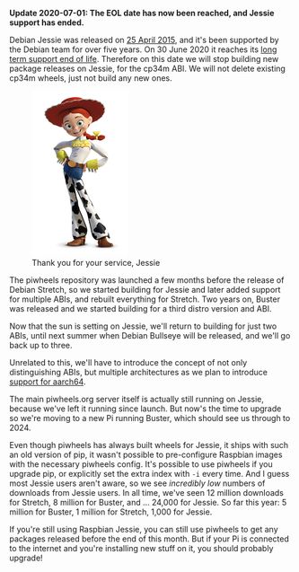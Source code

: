 **Update 2020-07-01: The EOL date has now been reached, and Jessie support has ended.**

Debian Jessie was released on [25 April 2015](https://www.debian.org/News/2015/20150426), and it's
been supported by the Debian team for over five years. On 30 June 2020 it reaches its [long term
support end of life](https://wiki.debian.org/DebianReleases). Therefore on this date we will stop
building new package releases on Jessie, for the cp34m ABI. We will not delete existing cp34m
wheels, just not build any new ones.

<figure class="block-image">
<img src="images/Jessie_Toy_Story.png" />
<figcaption>Thank you for your service, Jessie</figcaption>
</figure>

The piwheels repository was launched a few months before the release of Debian Stretch, so we
started building for Jessie and later added support for multiple ABIs, and rebuilt everything for
Stretch. Two years on, Buster was released and we started building for a third distro version and
ABI.

Now that the sun is setting on Jessie, we'll return to building for just two ABIs, until next
summer when Debian Bullseye will be released, and we'll go back up to three.

Unrelated to this, we'll have to introduce the concept of not only distinguishing ABIs, but
multiple architectures as we plan to introduce [support for
aarch64](https://blog.piwheels.org/raspberry-pi-os-64-bit-aarch64/).

The main piwheels.org server itself is actually still running on Jessie, because we've left it
running since launch. But now's the time to upgrade so we're moving to a new Pi running Buster,
which should see us through to 2024.

Even though piwheels has always built wheels for Jessie, it ships with such an old version of pip,
it wasn't possible to pre-configure Raspbian images with the necessary piwheels config. It's
possible to use piwheels if you upgrade pip, or explicitly set the extra index with `-i` every time.
And I guess most Jessie users aren't aware, so we see *incredibly low* numbers of downloads from
Jessie users. In all time, we've seen 12 million downloads for Stretch, 8 million for Buster, and
... 24,000 for Jessie. So far this year: 5 million for Buster, 1 million for Stretch, 1,000 for
Jessie.

If you're still using Raspbian Jessie, you can still use piwheels to get any packages released
before the end of this month. But if your Pi is connected to the internet and you're installing new
stuff on it, you should probably upgrade!
